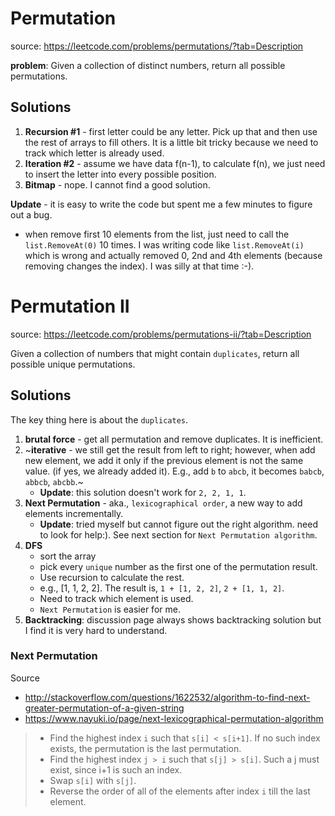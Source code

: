 # Permutation
source: https://leetcode.com/problems/permutations/?tab=Description

**problem**: Given a collection of distinct numbers, return all possible permutations.

## Solutions
1. **Recursion #1** - first letter could be any letter. Pick up that and then use the rest of arrays to fill others. It is a little bit tricky because we need to track which letter is already used.
2. **Iteration #2** - assume we have data f(n-1), to calculate f(n), we just need to insert the letter into every possible position. 
3. **Bitmap** - nope. I cannot find a good solution.

**Update** - it is easy to write the code but spent me a few minutes to figure out a bug.

* when remove first 10 elements from the list, just need to call the `list.RemoveAt(0)` 10 times. I was writing code like `list.RemoveAt(i)` which is wrong and actually removed 0, 2nd and 4th elements (because removing changes the index). I was silly at that time :-).

# Permutation II
source: https://leetcode.com/problems/permutations-ii/?tab=Description

Given a collection of numbers that might contain `duplicates`, return all possible unique permutations.

## Solutions
The key thing here is about the `duplicates`. 

1. **brutal force** - get all permutation and remove duplicates. It is inefficient.
2. ~**iterative** - we still get the result from left to right; however, when add new element, we add it only if the previous element is not the same value. (if yes, we already added it). E.g., add `b` to `abcb`, it becomes `babcb`, `abbcb`, `abcbb`.~
	* **Update**: this solution doesn't work for `2, 2, 1, 1`. 
3. **Next Permutation** - aka., `lexicographical order`, a new way to add elements incrementally. 
	* **Update**: tried myself but cannot figure out the right algorithm. need to look for help:). See next section for `Next Permutation algorithm`.
4. **DFS**
	* sort the array
	* pick every `unique` number as the first one of the permutation result.
	* Use recursion to calculate the rest.
	* e.g., [1, 1, 2, 2]. The result is, `1 + [1, 2, 2]`, `2 + [1, 1, 2]`. 
	* Need to track which element is used. 
	* `Next Permutation` is easier for me.
5. **Backtracking**: discussion page always shows backtracking solution but I find it is very hard to understand.

### Next Permutation
Source

* http://stackoverflow.com/questions/1622532/algorithm-to-find-next-greater-permutation-of-a-given-string
* https://www.nayuki.io/page/next-lexicographical-permutation-algorithm

> * Find the highest index `i` such that `s[i] < s[i+1]`. If no such index exists, the permutation is the last permutation.
> * Find the highest index `j > i` such that `s[j] > s[i]`. Such a j must exist, since i+1 is such an index.
> * Swap `s[i]` with `s[j]`.
> * Reverse the order of all of the elements after index `i` till the last element.
